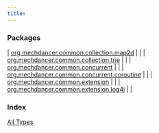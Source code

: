 ```yaml
---
title: 
---
```


### Packages

| [org.mechdancer.common.collection.map2d](org.mechdancer.common.collection.map2d/index.html) |  |
| [org.mechdancer.common.collection.trie](org.mechdancer.common.collection.trie/index.html) |  |
| [org.mechdancer.common.concurrent](org.mechdancer.common.concurrent/index.html) |  |
| [org.mechdancer.common.concurrent.coroutine](org.mechdancer.common.concurrent.coroutine/index.html) |  |
| [org.mechdancer.common.extension](org.mechdancer.common.extension/index.html) |  |
| [org.mechdancer.common.extension.log4j](org.mechdancer.common.extension.log4j/index.html) |  |

### Index

[All Types](alltypes/index.html)